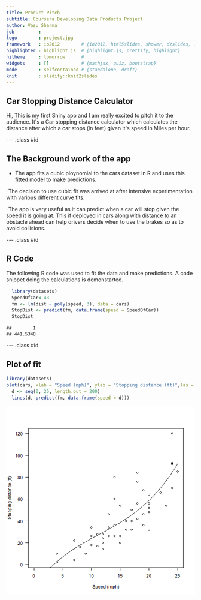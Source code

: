 ```yaml
---
title: Product Pitch 
subtitle: Coursera Developing Data Products Project
author: Vasu Sharma
job         : 
logo        : project.jpg
framework   : io2012        # {io2012, html5slides, shower, dzslides, ...}
highlighter : highlight.js  # {highlight.js, prettify, highlight}
hitheme     : tomorrow      # 
widgets     : []            # {mathjax, quiz, bootstrap}
mode        : selfcontained # {standalone, draft}
knit        : slidify::knit2slides
---
```


## Car Stopping Distance Calculator

Hi, This is my first Shiny app and I am really excited to pitch it to the audience. It's a Car stopping distance calculator which calculates the distance after which a car stops (in feet) given it's speed in Miles per hour.



--- .class #id 

## The Background work of the app
- The app fits a cubic ploynomial to the cars dataset in R and uses this fitted model to make predictions. 

-The decision to use cubic fit was arrived at after intensive experimentation with various different curve fits.

-The app is very useful as it can predict when a car will stop given the speed it is going at. This if deployed in cars along with distance to an obstacle ahead can help drivers decide when to use the brakes so as to avoid collisions.

--- .class #id 

## R Code
The following R code was used to fit the data and make predictions. A code snippet doing the calculations is demonstarted.


```r
  library(datasets)
  SpeedOfCar<-43
  fm <- lm(dist ~ poly(speed, 3), data = cars)
  StopDist <- predict(fm, data.frame(speed = SpeedOfCar))
  StopDist
```

```
##        1 
## 441.5348
```

--- .class #id 

## Plot of fit

```r
library(datasets)
plot(cars, xlab = "Speed (mph)", ylab = "Stopping distance (ft)",las = 1, xlim = c(0, 25))
  d <- seq(0, 25, length.out = 200)
  lines(d, predict(fm, data.frame(speed = d)))
```

![plot of chunk unnamed-chunk-2](assets/fig/unnamed-chunk-2-1.png) 


